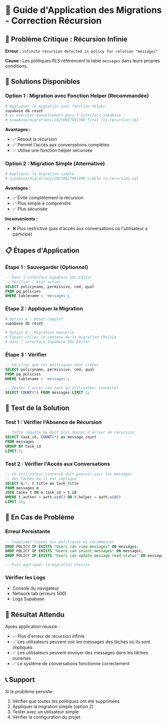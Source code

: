 # 🚀 Guide d'Application des Migrations - Correction Récursion

## 🚨 **Problème Critique : Récursion Infinie**

**Erreur :** `infinite recursion detected in policy for relation "messages"`

**Cause :** Les politiques RLS référencent la table `messages` dans leurs propres conditions.

## 🔧 **Solutions Disponibles**

### **Option 1 : Migration avec Fonction Helper** (Recommandée)
```bash
# Appliquer la migration avec fonction helper
supabase db reset
# ou exécuter manuellement dans l'interface Supabase :
# supabase/migrations/20250827091300_final_fix_recursion.sql
```

**Avantages :**
- ✅ Résout la récursion
- ✅ Permet l'accès aux conversations complètes
- ✅ Utilise une fonction helper sécurisée

### **Option 2 : Migration Simple** (Alternative)
```bash
# Appliquer la migration simple
# supabase/migrations/20250827091400_simple_no_recursion.sql
```

**Avantages :**
- ✅ Évite complètement la récursion
- ✅ Plus simple à comprendre
- ✅ Plus sécurisée

**Inconvénients :**
- ❌ Plus restrictive (pas d'accès aux conversations où l'utilisateur a participé)

## 📋 **Étapes d'Application**

### **Étape 1 : Sauvegarder (Optionnel)**
```sql
-- Dans l'interface Supabase SQL Editor
-- Vérifier l'état actuel
SELECT policyname, permissive, cmd, qual 
FROM pg_policies 
WHERE tablename = 'messages';
```

### **Étape 2 : Appliquer la Migration**
```bash
# Option A : Reset complet
supabase db reset

# Option B : Migration manuelle
# Copier-coller le contenu de la migration choisie
# dans l'interface Supabase SQL Editor
```

### **Étape 3 : Vérifier**
```sql
-- Vérifier que les politiques sont créées
SELECT policyname, permissive, cmd, qual 
FROM pg_policies 
WHERE tablename = 'messages';

-- Tester l'accès (en tant qu'utilisateur connecté)
SELECT COUNT(*) FROM messages LIMIT 1;
```

## 🧪 **Test de la Solution**

### **Test 1 : Vérifier l'Absence de Récursion**
```sql
-- Cette requête ne doit plus donner d'erreur de récursion
SELECT task_id, COUNT(*) as message_count
FROM messages 
GROUP BY task_id 
LIMIT 5;
```

### **Test 2 : Vérifier l'Accès aux Conversations**
```sql
-- Un utilisateur connecté doit pouvoir voir les messages
-- des tâches où il est impliqué
SELECT m.*, t.title as task_title
FROM messages m
JOIN tasks t ON m.task_id = t.id
WHERE t.author = auth.uid() OR t.helper = auth.uid()
LIMIT 10;
```

## 🚨 **En Cas de Problème**

### **Erreur Persistante**
```sql
-- Supprimer toutes les politiques et recommencer
DROP POLICY IF EXISTS "Users can view messages" ON messages;
DROP POLICY IF EXISTS "Users can insert messages" ON messages;
DROP POLICY IF EXISTS "Users can update message read status" ON messages;

-- Puis appliquer la migration choisie
```

### **Vérifier les Logs**
- Console du navigateur
- Network tab (erreurs 500)
- Logs Supabase

## 🎯 **Résultat Attendu**

Après application réussie :
- ✅ Plus d'erreur de récursion infinie
- ✅ Les utilisateurs peuvent voir les messages des tâches où ils sont impliqués
- ✅ Les utilisateurs peuvent envoyer des messages dans les tâches ouvertes
- ✅ Le système de conversations fonctionne correctement

## 📞 **Support**

Si le problème persiste :
1. Vérifier que toutes les politiques ont été supprimées
2. Appliquer la migration simple (option 2)
3. Tester avec un utilisateur simple
4. Vérifier la configuration du projet
